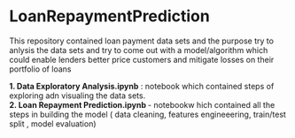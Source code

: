 # LoanRepaymentPrediction
This repository contained loan payment data sets and the purpose try to anlysis the data sets and try to come out with a model/algorithm which could enable lenders better price customers and mitigate losses on their portfolio of loans

<b>1. Data Exploratory Analysis.ipynb</b> :
notebook which contained steps of exploring adn visualing the data sets. <br>
<b>2. Loan Repayment Prediction.ipynb </b>- notebookw hich contained all the steps in building the model ( data cleaning, features engineeering, train/test split , model evaluation)
